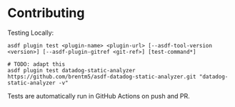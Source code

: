 # Contributing

Testing Locally:

```shell
asdf plugin test <plugin-name> <plugin-url> [--asdf-tool-version <version>] [--asdf-plugin-gitref <git-ref>] [test-command*]

# TODO: adapt this
asdf plugin test datadog-static-analyzer https://github.com/brentm5/asdf-datadog-static-analyzer.git "datadog-static-analyzer -v"
```

Tests are automatically run in GitHub Actions on push and PR.
